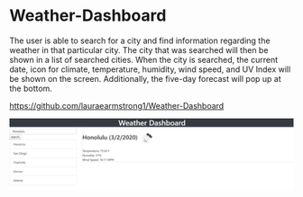 # Weather-Dashboard

The user is able to search for a city and find information regarding the weather in that particular city. The city that was searched will then be shown in a list of searched cities. When the city is searched, the current date, icon for climate, temperature, humidity, wind speed, and UV Index will be shown on the screen. Additionally, the five-day forecast will pop up at the bottom. 

https://github.com/lauraearmstrong1/Weather-Dashboard

![Image of Weather Dashboard](assets/CurrentWeather.PNG)
